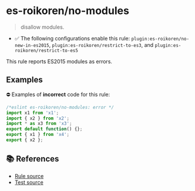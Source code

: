 # es-roikoren/no-modules
> disallow modules.

- ✅ The following configurations enable this rule: `plugin:es-roikoren/no-new-in-es2015`, `plugin:es-roikoren/restrict-to-es3`, and `plugin:es-roikoren/restrict-to-es5`

This rule reports ES2015 modules as errors.

## Examples

⛔ Examples of **incorrect** code for this rule:

```js
/*eslint es-roikoren/no-modules: error */
import x1 from 'x1';
import { x2 } from 'x2';
import * as x3 from 'x3';
export default function() {};
export { x1 } from 'x4';
export { x2 };
```

## 📚 References

- [Rule source](https://github.com/roikoren755/eslint-plugin-es/blob/v0.0.5/src/rules/no-modules.ts)
- [Test source](https://github.com/roikoren755/eslint-plugin-es/blob/v0.0.5/tests/src/rules/no-modules.ts)
